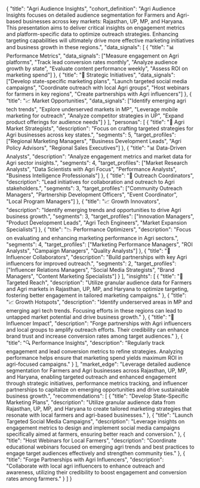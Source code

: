 {
  "title": "Agri Audience Insights",
  "cohort_definition": "Agri Audience Insights focuses on detailed audience segmentation for Farmers and Agri-based businesses across key markets: Rajasthan, UP, MP, and Haryana. This presentation aims to deliver critical insights on engagement metrics and platform-specific data to optimize outreach strategies. Enhancing targeting capabilities will ultimately drive more effective marketing initiatives and business growth in these regions.",
  "data_signals": [
    {
      "title": "📊 Performance Metrics",
      "data_signals": ["Measure engagement on Agri platforms", "Track lead conversion rates monthly", "Analyze audience growth by state", "Evaluate content performance weekly", "Assess ROI on marketing spend"]
    },
    {
      "title": "🎯 Strategic Initiatives",
      "data_signals": ["Develop state-specific marketing plans", "Launch targeted social media campaigns", "Coordinate outreach with local Agri groups", "Host webinars for farmers in key regions", "Create partnerships with Agri influencers"]
    },
    {
      "title": "📈 Market Opportunities",
      "data_signals": ["Identify emerging agri tech trends", "Explore underserved markets in MP", "Leverage mobile marketing for outreach", "Analyze competitor strategies in UP", "Expand product offerings for audience needs"]
    }
  ],
  "personas": [
    {
      "title": "🌾 Agri Market Strategists",
      "description": "Focus on crafting targeted strategies for Agri businesses across key states.",
      "segments": 5,
      "target_profiles": ["Regional Marketing Managers", "Business Development Leads", "Agri Policy Advisors", "Regional Sales Executives"]
    },
    {
      "title": "📊 Data-Driven Analysts",
      "description": "Analyze engagement metrics and market data for Agri sector insights.",
      "segments": 4,
      "target_profiles": ["Market Research Analysts", "Data Scientists with Agri Focus", "Performance Analysts", "Business Intelligence Professionals"]
    },
    {
      "title": "🎯 Outreach Coordinators",
      "description": "Lead initiatives for collaboration and outreach to Agri stakeholders.",
      "segments": 3,
      "target_profiles": ["Community Outreach Managers", "Partnership Development Officers", "Event Coordinator", "Local Program Managers"]
    },
    {
      "title": "📈 Growth Innovators",
      "description": "Identify emerging trends and opportunities to drive Agri business growth.",
      "segments": 3,
      "target_profiles": ["Innovation Managers", "Product Development Leads", "Agri Tech Engineers", "Market Expansion Specialists"]
    },
    {
      "title": "📉 Performance Optimizers",
      "description": "Focus on evaluating and enhancing marketing performance in Agri sectors.",
      "segments": 4,
      "target_profiles": ["Marketing Performance Managers", "ROI Analysts", "Campaign Managers", "Quality Analysts"]
    },
    {
      "title": "🤝 Influencer Collaborators",
      "description": "Build partnerships with key Agri influencers for improved outreach.",
      "segments": 2,
      "target_profiles": ["Influencer Relations Managers", "Social Media Strategists", "Brand Managers", "Content Marketing Specialists"]
    }
  ],
  "insights": [
    {
      "title": "🌿 Targeted Reach",
      "description": "Utilize granular audience data for Farmers and Agri markets in Rajasthan, UP, MP, and Haryana to optimize targeting, fostering better engagement in tailored marketing campaigns."
    },
    {
      "title": "📈 Growth Hotspots",
      "description": "Identify underserved areas in MP and emerging agri tech trends. Focusing efforts in these regions can lead to untapped market potential and drive business growth."
    },
    {
      "title": "👥 Influencer Impact",
      "description": "Forge partnerships with Agri influencers and local groups to amplify outreach efforts. Their credibility can enhance brand trust and increase conversion rates among target audiences."
    },
    {
      "title": "🔍 Performance Insights",
      "description": "Regularly track engagement and lead conversion metrics to refine strategies. Analyzing performance helps ensure that marketing spend yields maximum ROI in agri-focused campaigns."
    }
  ],
  "market_edge": "Leverage detailed audience segmentation for Farmers and Agri businesses across Rajasthan, UP, MP, and Haryana, enabling targeted outreach and enhanced engagement through strategic initiatives, performance metrics tracking, and influencer partnerships to capitalize on emerging opportunities and drive sustainable business growth.",
  "recommendations": [
    {
      "title": "Develop State-Specific Marketing Plans",
      "description": "Utilize granular audience data from Rajasthan, UP, MP, and Haryana to create tailored marketing strategies that resonate with local farmers and agri-based businesses."
    },
    {
      "title": "Launch Targeted Social Media Campaigns",
      "description": "Leverage insights on engagement metrics to design and implement social media campaigns specifically aimed at farmers, ensuring better reach and conversion."
    },
    {
      "title": "Host Webinars for Local Farmers",
      "description": "Coordinate educational webinars focused on emerging agri trends and best practices to engage target audiences effectively and strengthen community ties."
    },
    {
      "title": "Forge Partnerships with Agri Influencers",
      "description": "Collaborate with local agri influencers to enhance outreach and awareness, utilizing their credibility to boost engagement and conversion rates among farmers."
    }
  ]
}